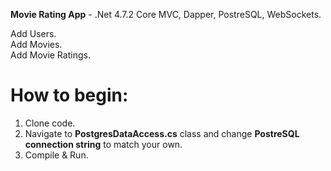 <b>Movie Rating App</b> - .Net 4.7.2 Core MVC, Dapper, PostreSQL, WebSockets.

Add Users.<br/>
Add Movies.<br/>
Add Movie Ratings.

<h1>How to begin:</h1>

1. Clone code.
2. Navigate to <b>PostgresDataAccess.cs</b> class and change <b>PostreSQL connection string</b> to match your own.
3. Compile & Run.
